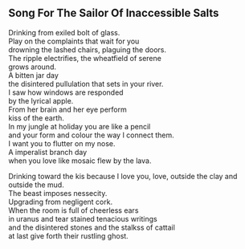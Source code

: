Song For The Sailor Of Inaccessible Salts
-----------------------------------------
Drinking from exiled bolt of glass.  
Play on the complaints that wait for you  
drowning the lashed chairs, plaguing the doors.  
The ripple electrifies, the wheatfield of serene  
grows around.  
A bitten jar day  
the disintered pullulation that sets in your river.  
I saw how windows are responded  
by the lyrical apple.  
From her brain and her eye perform  
kiss of the earth.  
In my jungle at holiday you are like a pencil  
and your form and colour the way I connect them.  
I want you to flutter on my nose.  
A imperalist branch day  
when you love like mosaic flew by the lava.  
  
Drinking toward the kis because I love you, love, outside the clay and outside the mud.  
The beast imposes nessecity.  
Upgrading from negligent cork.  
When the room is full of cheerless ears  
in uranus and tear stained tenacious writings  
and the disintered stones and the stalkss of cattail  
at last give forth their rustling ghost.  
